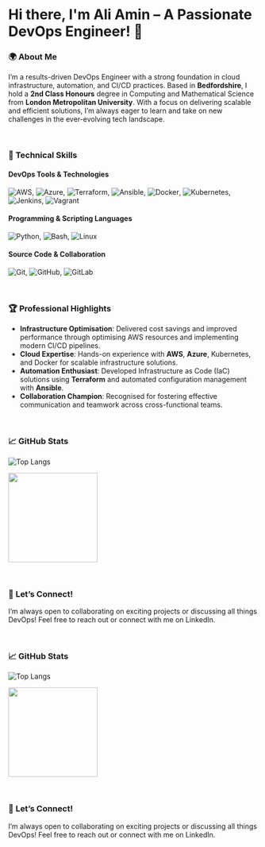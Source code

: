 # Hi there, I'm **Ali Amin** – A Passionate DevOps Engineer! 👋  

### 🌍 **About Me**  
I’m a results-driven DevOps Engineer with a strong foundation in cloud infrastructure, automation, and CI/CD practices. Based in **Bedfordshire**, I hold a **2nd Class Honours** degree in Computing and Mathematical Science from **London Metropolitan University**. With a focus on delivering scalable and efficient solutions, I’m always eager to learn and take on new challenges in the ever-evolving tech landscape.  

&nbsp;  

### 🚀 **Technical Skills**  

#### **DevOps Tools & Technologies**  
![AWS](https://img.shields.io/badge/-AWS-232F3E?style=flat&logo=amazon-aws&logoColor=white), ![Azure](https://img.shields.io/badge/-Azure-0078D4?style=flat&logo=microsoft-azure&logoColor=white), ![Terraform](https://img.shields.io/badge/-Terraform-623CE4?style=flat&logo=terraform&logoColor=white), ![Ansible](https://img.shields.io/badge/-Ansible-EE0000?style=flat&logo=ansible&logoColor=white), ![Docker](https://img.shields.io/badge/-Docker-2496ED?style=flat&logo=docker&logoColor=white), ![Kubernetes](https://img.shields.io/badge/-Kubernetes-326CE5?style=flat&logo=kubernetes&logoColor=white), ![Jenkins](https://img.shields.io/badge/-Jenkins-D24939?style=flat&logo=jenkins&logoColor=white), ![Vagrant](https://img.shields.io/badge/-Vagrant-1563FF?style=flat&logo=vagrant&logoColor=white)  

#### **Programming & Scripting Languages**  
![Python](https://img.shields.io/badge/-Python-3776AB?style=flat&logo=python&logoColor=yellow), ![Bash](https://img.shields.io/badge/-Bash-4EAA25?style=flat&logo=gnu-bash&logoColor=white), ![Linux](https://img.shields.io/badge/-Linux-FCC624?style=flat&logo=linux&logoColor=black)  

#### **Source Code & Collaboration**  
![Git](https://img.shields.io/badge/-Git-F05032?style=flat&logo=git&logoColor=white), ![GitHub](https://img.shields.io/badge/-GitHub-181717?style=flat&logo=github&logoColor=white), ![GitLab](https://img.shields.io/badge/-GitLab-FC6D26?style=flat&logo=gitlab&logoColor=white)  

&nbsp;  

### 🏆 **Professional Highlights**  
- **Infrastructure Optimisation**: Delivered cost savings and improved performance through optimising AWS resources and implementing modern CI/CD pipelines.  
- **Cloud Expertise**: Hands-on experience with **AWS**, **Azure**, Kubernetes, and Docker for scalable infrastructure solutions.  
- **Automation Enthusiast**: Developed Infrastructure as Code (IaC) solutions using **Terraform** and automated configuration management with **Ansible**.  
- **Collaboration Champion**: Recognised for fostering effective communication and teamwork across cross-functional teams.  

&nbsp;  

### 📈 **GitHub Stats**  
![Top Langs](https://github-readme-stats.vercel.app/api/top-langs/?username=ali-tm-amin&hide=TeX&layout=compact&theme=radical)  

<img height="180em" src="https://github-readme-stats.vercel.app/api?username=ali-tm-amin&show_icons=true&theme=radical&hide_border=true&count_private=true&include_all_commits=true" />  

&nbsp;  

### 🌟 **Let’s Connect!**  
I’m always open to collaborating on exciting projects or discussing all things DevOps! Feel free to reach out or connect with me on LinkedIn.  

&nbsp;  

### 📈 **GitHub Stats**  
![Top Langs](https://github-readme-stats.vercel.app/api/top-langs/?username=ali-tm-amin&hide=TeX&layout=compact&theme=radical)  

<img height="180em" src="https://github-readme-stats.vercel.app/api?username=ali-tm-amin&show_icons=true&theme=radical&hide_border=true&count_private=true&include_all_commits=true" />  

&nbsp;  

### 🌟 **Let’s Connect!**  
I’m always open to collaborating on exciting projects or discussing all things DevOps! Feel free to reach out or connect with me on LinkedIn.  
